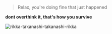 > Relax, you're doing fine
> that just happened

**dont overthink it, that's how you survive**

![rikka-takanashi-takanashi-rikka](https://user-images.githubusercontent.com/39158843/156289446-ed93c288-6f00-4003-a96f-d0bfc0ca5679.gif)
